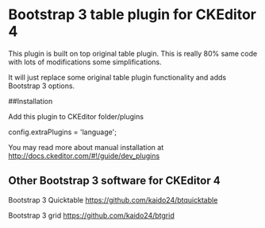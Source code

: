 # Bootstrap 3 table plugin for CKEditor 4

This plugin is built on top original table plugin. This is really 80% same code with lots of modifications some simplifications.

It will just replace some original table plugin functionality and adds Bootstrap 3 options.

##Installation

Add this plugin to CKEditor folder/plugins

config.extraPlugins = 'language';

You may read more about manual installation at http://docs.ckeditor.com/#!/guide/dev_plugins

## Other Bootstrap 3 software for CKEditor 4
Bootstrap 3 Quicktable https://github.com/kaido24/btquicktable

Bootstrap 3 grid https://github.com/kaido24/btgrid
